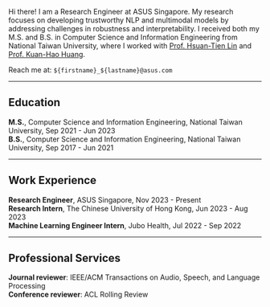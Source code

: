 Hi there! I am a Research Engineer at ASUS Singapore. My research focuses on developing trustworthy NLP and multimodal models by addressing challenges in robustness and interpretability.
I received both my M.S. and B.S. in Computer Science and Information Engineering from National Taiwan University, where I worked with [Prof. Hsuan-Tien Lin](https://www.csie.ntu.edu.tw/~htlin/) and [Prof. Kuan-Hao Huang](https://khhuang.me).

Reach me at: `${firstname}_${lastname}@asus.com`

---

<!-- News
---

<div style="text-align: left">

<b> Mar 2025: </b> I will be starting my PhD at the [FLAIR Lab](https://khhuang.me/group.html), Texas A&M University this fall! <br>

</div>


<details>
  <summary>Show more</summary>
  <div style="text-align: left; height: 100px; overflow-y: scroll; scrollbar-width: thin;">

  <b> Dec 2024: </b> Created this website. 😎 <br>
  <b> Dec 2024: </b> Created this website. 😎 <br>
  <b> Dec 2024: </b> Created this website. 😎 <br>

  </div>
</details>

--- -->

Education
---
<div style="text-align: left">
    <!-- <b>Ph.D.</b>, Computer Science, Texas A&M University, Aug 2025 - Present <br> -->
    <b>M.S.</b>, Computer Science and Information Engineering, National Taiwan University, Sep 2021 - Jun 2023 <br>
    <b>B.S.</b>, Computer Science and Information Engineering, National Taiwan University, Sep 2017 - Jun 2021
</div>

---

Work Experience
---
<div style="text-align: left">

<b>Research Engineer</b>, ASUS Singapore, Nov 2023 - Present <br>
<b>Research Intern</b>, The Chinese University of Hong Kong, Jun 2023 - Aug 2023 <br>
<b>Machine Learning Engineer Intern</b>, Jubo Health, Jul 2022 - Sep 2022

</div>

---

Professional Services
---
<div style="text-align: left">
<b>Journal reviewer</b>: IEEE/ACM Transactions on Audio, Speech, and Language Processing <br>
<b>Conference reviewer</b>: ACL Rolling Review
</div>
